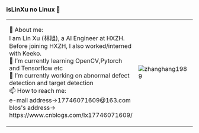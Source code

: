 ### isLinXu no Linux 👋

<!--
**isLinXu/isLinXu** is a ✨ _special_ ✨ repository because its `README.md` (this file) appears on your GitHub profile.

Here are some ideas to get you started:

- 🔭 I’m currently working on ...

- 🌱 I’m currently learning ...

- 👯 I’m looking to collaborate on ...

- 🤔 I’m looking for help with ...

- 💬 Ask me about ...

- 📫 How to reach me: ...

- 😄 Pronouns: ...

- ⚡ Fun fact: ...

- 

- 

- <p> 
    <a href="https://github.com/isLinXu?tab=followers"> <img src="https://img.shields.io/github/followers/zhanghang1989?label=Followers&style=plastic" height="25px" alt="github follow" /> </a>
    <a href="https://hangzhang.org/"> <img src="https://img.shields.io/badge/&#8459-homepage-3875B7.svg?labelColor=21438A&style=plastic" height="25px" alt="Hang Zhang">
    <a href="https://scholar.google.com/citations?user=gCoWdkUAAAAJ"><img src="https://img.shields.io/badge/scholar-4385FE.svg?&style=plastic&logo=google-scholar&logoColor=white" alt="Google Scholar" height="25px"> </a>
    <a href="mailto:zhang.hang@rutgers.edu"> <img src="https://img.shields.io/badge/gmail-%23D14836.svg?&style=plastic&logo=gmail&logoColor=white" height="25px" alt="Email">
    <a href="https://www.linkedin.com/in/zhanghang0704/"><img src="https://img.shields.io/badge/linkedin-006CAC.svg?&style=plastic&logo=linkedin&logoColor=white" height="25px" alt="LinkedIn"> </a>
    <a href="https://www.zhihu.com/people/zhanghang0704"><img src="https://img.shields.io/badge/知乎-0079FF.svg?style=plastic&logo=zhihu&logoColor=white" height="25px" alt="知乎"></a>
    <a href="https://hangzhang.org/cvHangZhang/cvHangZhang.pdf"> <img src="https://img.shields.io/badge/-CV-black?style=plastic" height="25px"> </a>
  </p> 

- -->

<table width="100%" border="0" cellspacing="15" cellpadding="0">
<tbody>
  <tr>
    <td>
    <p> 
        💬 About me: <br/>
        I am Lin Xu  (<span lang="zh-cn">林旭</span>), a <span property="tittle">AI Engineer<span> 
        at <span property="affiliation">HXZH</span>.
        Before joining HXZH, I also worked/interned with Keeko. <br/>
        🌱 I’m currently learning OpenCV,Pytorch and Tensorflow etc <br/>
        🔭 I’m currently working on abnormal defect detection and target detection <br/>
        📫 How to reach me: <br/>
        e-mail address->17746071609@163.com <br/>
        blos's address-> https://www.cnblogs.com/lx17746071609/
    </p>
    </td>
    <td width="45%">
        <p align="left"> <img src="https://github-readme-stats.vercel.app/api?username=isLinXu&show_icons=true&include_all_commits=true&count_private=true" alt="zhanghang1989" /> </p>
    </td>
   </tr>
</tbody>
</table>




